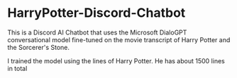 # HarryPotter-Discord-Chatbot
This is a Discord AI Chatbot that uses the Microsoft DialoGPT conversational model fine-tuned on the movie transcript of Harry Potter and the Sorcerer's Stone.

I trained the model using the lines of Harry Potter. He has about 1500 lines in total
